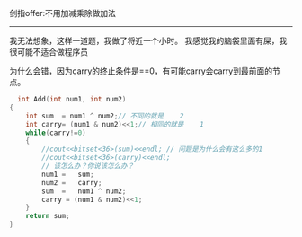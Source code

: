 剑指offer:不用加减乘除做加法

---
我无法想象，这样一道题，我做了将近一个小时。
我感觉我的脑袋里面有屎，我很可能不适合做程序员

为什么会错，因为carry的终止条件是==0，有可能carry会carry到最前面的节点。


```C++
  int Add(int num1, int num2)
{
    int sum  = num1 ^ num2;// 不同的就是    2
    int carry= (num1 & num2)<<1;// 相同的就是    1
    while(carry!=0)
    {
        //cout<<bitset<36>(sum)<<endl; // 问题是为什么会有这么多的1
        //cout<<bitset<36>(carry)<<endl;
        // 该怎么办？你说该怎么办？
        num1 =   sum;
        num2 =   carry;
        sum  =   num1 ^ num2;
        carry = (num1 & num2)<<1;
    }
    return sum;
}
```
